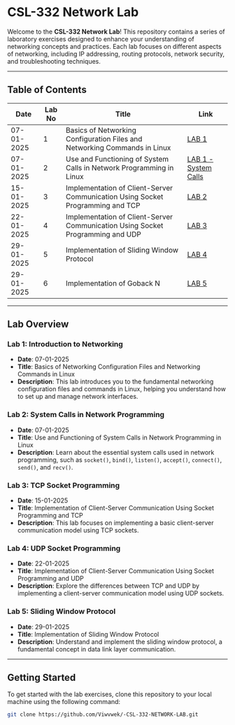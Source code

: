 # CSL-332 Network Lab

Welcome to the **CSL-332 Network Lab**! This repository contains a series of laboratory exercises designed to enhance your understanding of networking concepts and practices. Each lab focuses on different aspects of networking, including IP addressing, routing protocols, network security, and troubleshooting techniques.

---

## Table of Contents

| Date       | Lab No | Title                                                                          | Link                                                                 |
|------------|--------|--------------------------------------------------------------------------------|----------------------------------------------------------------------|
| 07-01-2025 | 1      | Basics of Networking Configuration Files and Networking Commands in Linux      | [LAB 1](https://github.com/Viwvwek/-CSL-332-NETWORK-LAB/tree/main/LAB%201) |
| 07-01-2025 | 2      | Use and Functioning of System Calls in Network Programming in Linux            | [LAB 1 - System Calls](https://github.com/Viwvwek/-CSL-332-NETWORK-LAB/tree/main/LAB%201/CODES/Exp2/System_calls) |
| 15-01-2025 | 3      | Implementation of Client-Server Communication Using Socket Programming and TCP | [LAB 2](https://github.com/Viwvwek/-CSL-332-NETWORK-LAB/tree/main/LAB%202) |
| 22-01-2025 | 4      | Implementation of Client-Server Communication Using Socket Programming and UDP | [LAB 3](https://github.com/Viwvwek/-CSL-332-NETWORK-LAB/tree/main/LAB%202) |
| 29-01-2025 | 5      | Implementation of Sliding Window Protocol                                      | [LAB 4](https://github.com/Viwvwek/-CSL-332-NETWORK-LAB/tree/main/LAB%202) |
| 29-01-2025 | 6      | Implementation of Goback N                                     | [LAB 5](https://github.com/Viwvwek/-CSL-332-NETWORK-LAB/tree/main/LAB%205) |

---

## Lab Overview

### **Lab 1: Introduction to Networking**
- **Date**: 07-01-2025  
- **Title**: Basics of Networking Configuration Files and Networking Commands in Linux  
- **Description**: This lab introduces you to the fundamental networking configuration files and commands in Linux, helping you understand how to set up and manage network interfaces.

### **Lab 2: System Calls in Network Programming**
- **Date**: 07-01-2025  
- **Title**: Use and Functioning of System Calls in Network Programming in Linux  
- **Description**: Learn about the essential system calls used in network programming, such as `socket()`, `bind()`, `listen()`, `accept()`, `connect()`, `send()`, and `recv()`.

### **Lab 3: TCP Socket Programming**
- **Date**: 15-01-2025  
- **Title**: Implementation of Client-Server Communication Using Socket Programming and TCP  
- **Description**: This lab focuses on implementing a basic client-server communication model using TCP sockets.

### **Lab 4: UDP Socket Programming**
- **Date**: 22-01-2025  
- **Title**: Implementation of Client-Server Communication Using Socket Programming and UDP  
- **Description**: Explore the differences between TCP and UDP by implementing a client-server communication model using UDP sockets.

### **Lab 5: Sliding Window Protocol**
- **Date**: 29-01-2025  
- **Title**: Implementation of Sliding Window Protocol  
- **Description**: Understand and implement the sliding window protocol, a fundamental concept in data link layer communication.

---

## Getting Started

To get started with the lab exercises, clone this repository to your local machine using the following command:

```bash
git clone https://github.com/Viwvwek/-CSL-332-NETWORK-LAB.git
